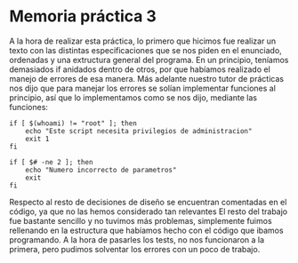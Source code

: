 # Memoria práctica 3

A la hora de realizar esta práctica, lo primero que hicimos fue realizar un texto con las distintas
especificaciones que se nos piden en el enunciado, ordenadas y una extructura general del programa.
En un principio, teníamos demasiados if anidados dentro de otros, por que habíamos realizado el manejo
de errores de esa manera. Más adelante nuestro tutor de prácticas nos dijo que para manejar los errores
se solían implementar funciones al principio, así que lo implementamos como se nos dijo, mediante las funciones:

```
if [ $(whoami) != "root" ]; then
	echo "Este script necesita privilegios de administracion"
	exit 1
fi

if [ $# -ne 2 ]; then
	echo "Numero incorrecto de parametros"
 	exit
fi
```
Respecto al resto de decisiones de diseño se encuentran comentadas en el código, ya que no las hemos considerado tan relevantes
El resto del trabajo fue bastante sencillo y no tuvimos más problemas, simplemente fuimos rellenando 
en la estructura que habíamos hecho con el código que ibamos programando. A la hora de pasarles los
 tests, no nos funcionaron a la primera, pero pudimos solventar los errores con un poco de trabajo.


